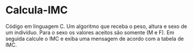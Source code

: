 # Calcula-IMC
Código em linguagem C. Um algoritmo que receba o peso, altura e sexo de um indivíduo. Para o sexo os valores aceitos são somente (M e F). Em seguida calcule o IMC e exiba uma mensagem de acordo com a tabela de IMC.

